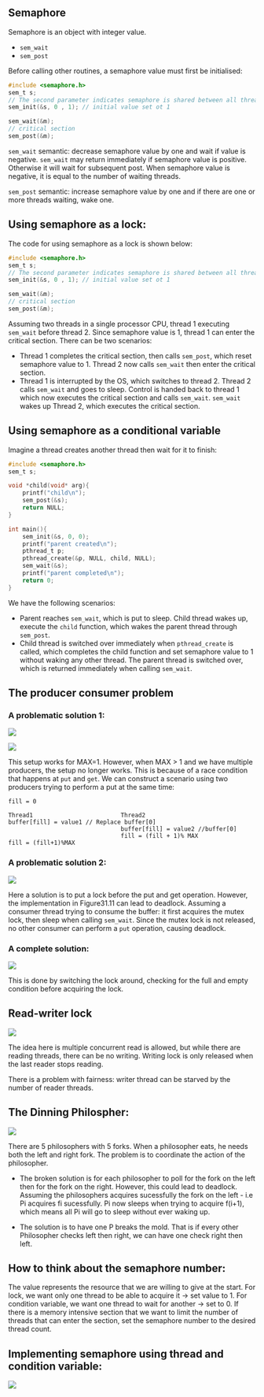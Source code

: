 ## Semaphore 

Semaphore is an object with integer value. 

- `sem_wait`
- `sem_post`

Before calling other routines, a semaphore value must first be initialised:

```C
#include <semaphore.h>
sem_t s;
// The second parameter indicates semaphore is shared between all threads in the same process
sem_init(&s, 0 , 1); // initial value set ot 1

sem_wait(&m);
// critical section
sem_post(&m); 
```

`sem_wait` semantic: decrease semaphore value by one and wait if value is negative. `sem_wait` may return immediately if semaphore value is positive. Otherwise it will wait for subsequent post. When semaphore value is negative, it is equal to the number of waiting threads. 

`sem_post` semantic: increase semaphore value by one and if there are one or more threads waiting, wake one. 

## Using semaphore as a lock:

The code for using semaphore as a lock is shown below:

```C
#include <semaphore.h>
sem_t s;
// The second parameter indicates semaphore is shared between all threads in the same process
sem_init(&s, 0 , 1); // initial value set ot 1

sem_wait(&m);
// critical section
sem_post(&m); 
```

Assuming two threads in a single processor CPU, thread 1 executing `sem_wait` before thread 2. Since semaphore value is 1, thread 1 can enter the critical section. There can be two scenarios:

- Thread 1 completes the critical section, then calls `sem_post`, which reset semaphore value to 1. Thread 2 now calls `sem_wait` then enter the critical section.
- Thread 1 is interrupted by the OS, which switches to thread 2. Thread 2 calls `sem_wait` and goes to sleep. Control is handed back to thread 1 which now executes the critical section and calls `sem_wait`. `sem_wait` wakes up Thread 2, which executes the critical section. 

## Using semaphore as a conditional variable

Imagine a thread creates another thread then wait for it to finish: 

```C
#include <semaphore.h>
sem_t s;

void *child(void* arg){
    printf("child\n");
    sem_post(&s);
    return NULL;
}

int main(){
    sem_init(&s, 0, 0);
    printf("parent created\n");
    pthread_t p;
    pthread_create(&p, NULL, child, NULL);
    sem_wait(&s);
    printf("parent completed\n");
    return 0;
}
```

We have the following scenarios:

- Parent reaches `sem_wait`, which is put to sleep. Child thread wakes up, execute the `child` function, which wakes the parent thread through `sem_post`.
- Child thread is switched over immediately when `pthread_create` is called, which completes the child function and set semaphore value to 1 without waking any other thread. The parent thread is switched over, which is returned immediately when calling `sem_wait`. 

## The producer consumer problem 

### A problematic solution 1:

![](pic/Figure31.9.png)

![](pic/Figure31.10.png)

This setup works for MAX=1. However, when MAX > 1 and we have multiple producers, the setup no longer works. This is because of a race condition that happens at `put` and `get`. We can construct a scenario using two producers trying to perform a put at the same time:

```
fill = 0

Thread1                         Thread2
buffer[fill] = value1 // Replace buffer[0]          
                                buffer[fill] = value2 //buffer[0]
                                fill = (fill + 1)% MAX
fill = (fill+1)%MAX

```

### A problematic solution 2:

![](pic/Figure31.11.png)

Here a solution is to put a lock before the put and get operation. However, the implementation in Figure31.11 can lead to deadlock. Assuming a consumer thread trying to consume the buffer: it first acquires the mutex lock, then sleep when calling `sem_wait`. Since the mutex lock is not released, no other consumer can perform a `put` operation, causing deadlock. 

### A complete solution:

![](pic/Figure31.12.png)

This is done by switching the lock around, checking for the full and empty condition before acquiring the lock. 

## Read-writer lock 


![](pic/Figure31.13.png)

The idea here is multiple concurrent read is allowed, but while there are reading threads, there can be no writing. Writing lock is only released when the last reader stops reading. 

There is a problem with fairness: writer thread can be starved by the number of reader threads. 

## The Dinning Philospher:

![](pic/Figure31.14.png)

There are 5 philosophers with 5 forks. When a philosopher eats, he needs both the left and right fork. The problem is to coordinate the action of the philosopher. 

- The broken solution is for each philosopher to poll for the fork on the left then for the fork on the right. However, this could lead to deadlock. Assuming the philosophers acquires sucessfully the fork on the left - i.e Pi acquires fi sucessfully. Pi now sleeps when trying to acquire f(i+1), which means all Pi will go to sleep without ever waking up. 

- The solution is to have one P breaks the mold. That is if every other Philosopher checks left then right, we can have one check right then left. 

## How to think about the semaphore number:

The value represents the resource that we are willing to give at the start. For lock, we want only one thread to be able to acquire it -> set value to 1. For condition variable, we want one thread to wait for another -> set to 0. If there is a memory intensive section that we want to limit the number of threads that can enter the section, set the semaphore number to the desired thread count. 

## Implementing semaphore using thread and condition variable: 

![](pic/Figure31.17.png)